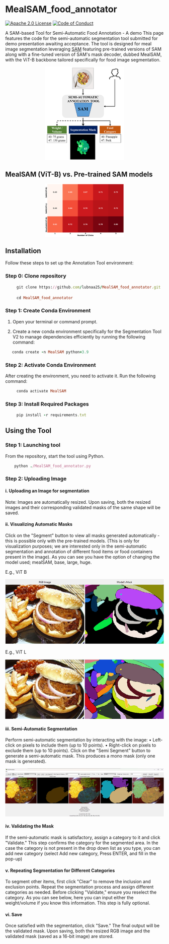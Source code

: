 # MealSAM_food_annotator

[![Apache 2.0 License](https://img.shields.io/badge/license-Apache%202.0-blue.svg)]([LICENSE](https://www.apache.org/licenses/LICENSE-2.0.txt))
[![Code of Conduct](https://img.shields.io/badge/Code%20of%20Conduct-Contributor%20Covenant%202.0-4baaaa.svg)](CODE_OF_CONDUCT.md)

A SAM-based Tool for Semi-Automatic Food Annotation - A demo
This page features the code for the semi-automatic segmentation tool submitted for demo presentation awaiting acceptance.
The tool is designed for meal image segmentation leveraging [SAM]([https://example.com](https://github.com/facebookresearch/segment-anything)) featuring pre-trained versions of SAM along with a fine-tuned version of SAM's mask decoder, dubbed MealSAM, with the ViT-B backbone tailored specifically for food image segmentation.

<!---![Inputs & Outputs](/images/paperdigest_seg.png "Inputs & Outputs")--->
<p align="center">
<img src="/images/paperdigest_seg.png" width=50% height=50%>
</p>


## MealSAM (ViT-B) vs. Pre-trained SAM models
<!---![IoU](/images/heatmap.png "IoU")--->
<p align="center">
<img src="/images/heatmap.png" width=50% height=50%>
</p>

## Installation

Follow these steps to set up the Annotation Tool environment:

### Step 0: Clone repository 


```ruby
     git clone https://github.com/lubnaa25/MealSAM_food_annotator.git
   
     cd MealSAM_food_annotator
```  

### Step 1: Create Conda Environment

1. Open your terminal or command prompt.

2. Create a new conda environment specifically for the Segmentation Tool V2 to manage dependencies efficiently by running the following command:

```ruby
   conda create -n MealSAM python=3.9
```

### Step 2: Activate Conda Environment

After creating the environment, you need to activate it. Run the following command:
     
```ruby
     conda activate MealSAM
```

### Step 3:  Install Required Packages
     
```ruby
     pip install -r requirements.txt
```

## Using the Tool

### Step 1: Launching tool
From the repository, start the tool using Python.

```ruby
    python ./MealSAM_food_annotator.py
```

### Step 2: Uploading Image
#### i.	Uploading an Image for segmentation
Note: Images are automatically resized. Upon saving, both the resized images and their corresponding validated masks of the same shape will be saved.



#### ii.	Visualizing Automatic Masks
Click on the "Segment" button to view all masks generated automatically - this is possible only with the pre-trained models. (This is only for visualization purposes; we are interested only in the semi-automatic segmentation and annotation of different food items or food containers present in the image). As you can see you have the option of changing the model used; mealSAM, base, large, huge.

E.g., ViT B

![ViT-B](/images/vit-B_automatic.png "ViT-B")


E.g., ViT L

![ViT-H](/images/vit-L_automatic.png "ViT-L")


#### iii.	Semi-Automatic Segmentation
Perform semi-automatic segmentation by interacting with the image:
•	Left-click on pixels to include them (up to 10 points).
•	Right-click on pixels to exclude them (up to 10 points).
Click on the "Semi Segment" button to generate a semi-automatic mask. This produces a mono mask (only one mask is generated).

![Semi-auto](/images/annotatedexampleMealSAM.png "Semi Auto")


#### iv.	Validating the Mask
If the semi-automatic mask is satisfactory, assign a category to it and click "Validate."
This step confirms the category for the segmented area. In the case the category is not present in the drop down list as you type, you can add new category (select Add new category, Press ENTER, and fill in the pop-up)


#### v.	Repeating Segmentation for Different Categories
To segment other items, first click "Clear" to remove the inclusion and exclusion points.
Repeat the segmentation process and assign different categories as needed.
Before clicking "Validate," ensure you reselect the category. 
As you can see below, here you can input either the weight/volume if you know this information. This step is fully optional.


#### vi. Save 
Once satisfied with the segmentation, click "Save."
The final output will be the validated mask. Upon saving, both the resized RGB image and the validated mask (saved as a 16-bit image) are stored.

